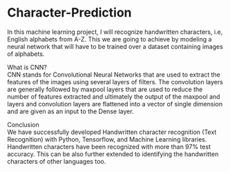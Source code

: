 # Character-Prediction

In this machine learning project, I will recognize handwritten characters, i.e, English alphabets from A-Z. This we are going to achieve by modeling a neural network that will have to be trained over a dataset containing images of alphabets.

What is CNN?  
CNN stands for Convolutional Neural Networks that are used to extract the features of the images using several layers of filters. The convolution layers are generally followed by maxpool layers that are used to reduce the number of features extracted and ultimately the output of the maxpool and layers and convolution layers are flattened into a vector of single dimension and are given as an input to the Dense layer.

Conclusion  
We have successfully developed Handwritten character recognition (Text Recognition) with Python, Tensorflow, and Machine Learning libraries. Handwritten characters have been recognized with more than 97% test accuracy. This can be also further extended to identifying the handwritten characters of other languages too.
